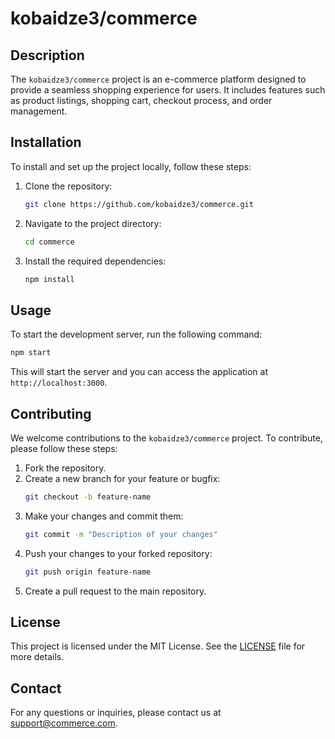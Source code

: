 # kobaidze3/commerce

## Description
The `kobaidze3/commerce` project is an e-commerce platform designed to provide a seamless shopping experience for users. It includes features such as product listings, shopping cart, checkout process, and order management.

## Installation
To install and set up the project locally, follow these steps:

1. Clone the repository:
   ```bash
   git clone https://github.com/kobaidze3/commerce.git
   ```
2. Navigate to the project directory:
   ```bash
   cd commerce
   ```
3. Install the required dependencies:
   ```bash
   npm install
   ```

## Usage
To start the development server, run the following command:
```bash
npm start
```
This will start the server and you can access the application at `http://localhost:3000`.

## Contributing
We welcome contributions to the `kobaidze3/commerce` project. To contribute, please follow these steps:

1. Fork the repository.
2. Create a new branch for your feature or bugfix:
   ```bash
   git checkout -b feature-name
   ```
3. Make your changes and commit them:
   ```bash
   git commit -m "Description of your changes"
   ```
4. Push your changes to your forked repository:
   ```bash
   git push origin feature-name
   ```
5. Create a pull request to the main repository.

## License
This project is licensed under the MIT License. See the [LICENSE](LICENSE) file for more details.

## Contact
For any questions or inquiries, please contact us at [support@commerce.com](mailto:support@commerce.com).


